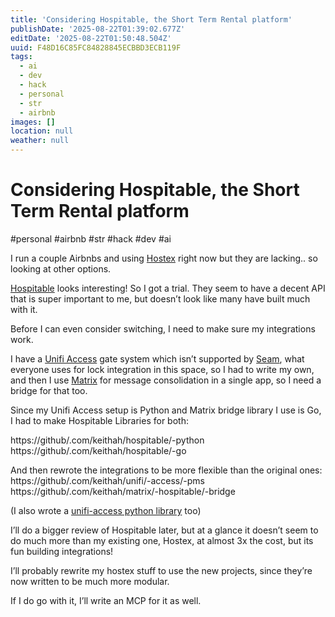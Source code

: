 ```yaml
---
title: 'Considering Hospitable, the Short Term Rental platform'
publishDate: '2025-08-22T01:39:02.677Z'
editDate: '2025-08-22T01:50:48.504Z'
uuid: F48D16C85FC84828845ECBBD3ECB119F
tags:
  - ai
  - dev
  - hack
  - personal
  - str
  - airbnb
images: []
location: null
weather: null
---
```

# Considering Hospitable, the Short Term Rental platform
#personal #airbnb #str #hack #dev #ai

I run a couple Airbnbs and using [Hostex](https://www.hostex.io/)  right now but they are lacking\.\. so looking at other options\.

[Hospitable](https://www.hospitable.com/)  looks interesting! So I got a trial\. They seem to have a decent API that is super important to me, but doesn’t look like many have built much with it\.

Before I can even consider switching, I need to make sure my integrations work\.

I have a [Unifi Access](https://ui.com/door-access)  gate system which isn’t supported by [Seam](https://seam.co/), what everyone uses for lock integration in this space, so I had to write my own, and then I use [Matrix](https://www.matrix.org/)  for message consolidation in a single app, so I need a bridge for that too\.

Since my Unifi Access setup is Python and Matrix bridge library I use is Go, I had to make Hospitable Libraries for both:

https://github/.com/keithah/hospitable/-python
https://github/.com/keithah/hospitable/-go

And then rewrote the integrations to be more flexible than the original ones:
https://github/.com/keithah/unifi/-access/-pms
https://github/.com/keithah/matrix/-hospitable/-bridge

\(I also wrote a [unifi\-access python library](https://github.com/keithah/unifi-access-python) too\)

I’ll do a bigger review of Hospitable later, but at a glance it doesn’t seem to do much more than my existing one, Hostex, at almost 3x the cost, but its fun building integrations!

I’ll probably rewrite my hostex stuff to use the new projects, since they’re now written to be much more modular\.

If I do go with it, I’ll write an MCP for it as well\.
